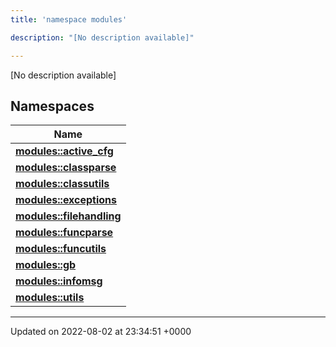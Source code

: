 ```yaml
---
title: 'namespace modules'

description: "[No description available]"

---
```







[No description available]

## Namespaces

| Name           |
| -------------- |
| **[modules::active_cfg](/documentation/code/main/namespaces/namespacemodules_1_1active__cfg/)**  |
| **[modules::classparse](/documentation/code/main/namespaces/namespacemodules_1_1classparse/)**  |
| **[modules::classutils](/documentation/code/main/namespaces/namespacemodules_1_1classutils/)**  |
| **[modules::exceptions](/documentation/code/main/namespaces/namespacemodules_1_1exceptions/)**  |
| **[modules::filehandling](/documentation/code/main/namespaces/namespacemodules_1_1filehandling/)**  |
| **[modules::funcparse](/documentation/code/main/namespaces/namespacemodules_1_1funcparse/)**  |
| **[modules::funcutils](/documentation/code/main/namespaces/namespacemodules_1_1funcutils/)**  |
| **[modules::gb](/documentation/code/main/namespaces/namespacemodules_1_1gb/)**  |
| **[modules::infomsg](/documentation/code/main/namespaces/namespacemodules_1_1infomsg/)**  |
| **[modules::utils](/documentation/code/main/namespaces/namespacemodules_1_1utils/)**  |






-------------------------------

Updated on 2022-08-02 at 23:34:51 +0000